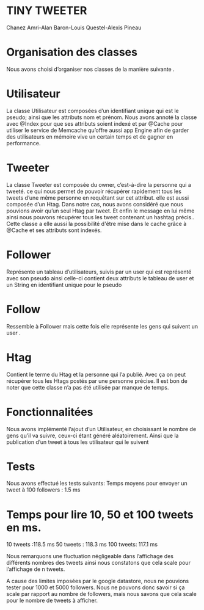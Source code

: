 # TINY TWEETER
Chanez Amri-Alan Baron-Louis Questel-Alexis Pineau

# Organisation des classes 
Nous avons choisi d’organiser nos classes de la manière suivante .

# Utilisateur
La classe Utilisateur est composées d’un identifiant unique qui est le pseudo; ainsi que les attributs nom et prénom.
Nous avons annoté la classe avec @Index pour que ses attributs soient indexé et par @Cache pour utiliser le service de Memcache qu’offre aussi app Engine afin de garder des utilisateurs en mémoire vive un certain temps et de gagner en performance.
 
# Tweeter
La classe Tweeter est composée  du owner, c’est-à-dire la personne qui a tweeté. ce qui nous permet de pouvoir récupérer rapidement tous les tweets d’une même personne en requêtant sur cet attribut. elle est aussi composée d’un Htag. Dans notre cas, nous avons considéré que nous pouvions avoir qu’un seul Htag par tweet. Et enfin le message en lui même ainsi nous pouvons récupérer tous les tweet contenant un hashtag précis.. 
Cette classe a elle aussi la possibilité d'être mise dans le cache grâce à @Cache et ses attributs sont indexés. 


# Follower
Représente un tableau d’utilisateurs, suivis par un  user qui est représenté avec son pseudo ainsi celle-ci contient deux attributs le tableau de user et un String en identifiant unique  pour le pseudo 

# Follow
Ressemble à Follower mais cette fois elle représente les gens qui suivent un user .

# Htag  
Contient le terme du Htag et la personne qui l’a publié. Avec ça on peut récupérer tous les Htags postés par une personne précise. Il est bon de noter que cette classe n’a pas été utilisée par manque de temps.

    
# Fonctionnalitées
Nous avons implémenté l’ajout d’un Utilisateur, en choisissant le nombre de gens qu’il va suivre, ceux-ci  étant généré aléatoirement. Ainsi que la publication d’un tweet à tous les utilisateur qui le suivent 


# Tests
Nous avons effectué les tests suivants:
Temps moyens pour envoyer un tweet à 100 followers : 1.5 ms 



# Temps pour lire 10, 50 et 100 tweets en ms. 
10 tweets :118.5 ms
50 tweets : 118.3 ms
100 tweets: 117.1 ms


Nous remarquons une fluctuation négligeable dans l’affichage des différents nombres des tweets ainsi nous constatons que cela scale pour l’affichage de n tweets. 

A cause des limites imposées par le google datastore, nous ne pouvions tester pour 1000 et 5000 followers. Nous ne pouvons donc savoir si ça scale par rapport au nombre de followers, mais nous savons que cela scale pour le nombre de tweets à afficher.
